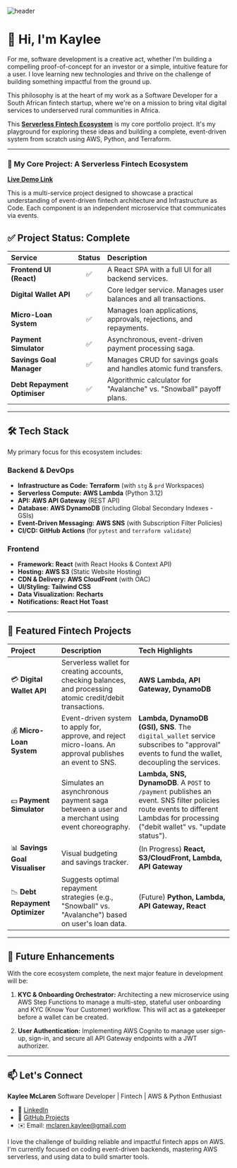![header](https://capsule-render.vercel.app/api?type=waving&height=200&color=gradient&text=Kaylee%20McLaren%20|%20Fintech%20Cloud%20Engineer&fontSize=35&strokeWidth=0&descAlign=0&descAlignY=0&reversal=false&fontAlign=50&fontAlignY=40)

# 👋 Hi, I'm Kaylee

For me, software development is a creative act, whether I'm building a compelling proof-of-concept for an investor or a simple, intuitive feature for a user. I love learning new technologies and thrive on the challenge of building something impactful from the ground up.

This philosophy is at the heart of my work as a Software Developer for a South African fintech startup, where we're on a mission to bring vital digital services to underserved rural communities in Africa.

This [**Serverless Fintech Ecosystem**](https://github.com/KayleeMcLaren/Serverless-Fintech-Ecosystem) is my core portfolio project. It's my playground for exploring these ideas and building a complete, event-driven system from scratch using AWS, Python, and Terraform.

---

### 🚀 My Core Project: A Serverless Fintech Ecosystem

**[Live Demo Link](https://d2pymqjbz2xiof.cloudfront.net/)**

This is a multi-service project designed to showcase a practical understanding of event-driven fintech architecture and Infrastructure as Code. Each component is an independent microservice that communicates via events.

## ✅ Project Status: Complete

| Service | Status | Description |
| :--- | :---: | :--- |
| **Frontend UI (React)** | ✅ | A React SPA with a full UI for all backend services. |
| **Digital Wallet API** | ✅ | Core ledger service. Manages user balances and all transactions. |
| **Micro-Loan System** | ✅ | Manages loan applications, approvals, rejections, and repayments. |
| **Payment Simulator** | ✅ | Asynchronous, event-driven payment processing saga. |
| **Savings Goal Manager** | ✅ | Manages CRUD for savings goals and handles atomic fund transfers. |
| **Debt Repayment Optimiser** | ✅ | Algorithmic calculator for "Avalanche" vs. "Snowball" payoff plans. |

---

## 🛠️ Tech Stack
My primary focus for this ecosystem includes:

### Backend & DevOps
* **Infrastructure as Code:** **Terraform** (with `stg` & `prd` Workspaces)
* **Serverless Compute:** **AWS Lambda** (Python 3.12)
* **API:** **AWS API Gateway** (REST API)
* **Database:** **AWS DynamoDB** (including Global Secondary Indexes - GSIs)
* **Event-Driven Messaging:** **AWS SNS** (with Subscription Filter Policies)
* **CI/CD:** **GitHub Actions** (for `pytest` and `terraform validate`)

### Frontend
* **Framework:** **React** (with React Hooks & Context API)
* **Hosting:** **AWS S3** (Static Website Hosting)
* **CDN & Delivery:** **AWS CloudFront** (with OAC)
* **UI/Styling:** **Tailwind CSS**
* **Data Visualization:** **Recharts**
* **Notifications:** **React Hot Toast**

---

## 💼 Featured Fintech Projects
| Project | Description | Tech Highlights |
| :--- | :--- | :--- |
| 💳 **Digital Wallet API** | Serverless wallet for creating accounts, checking balances, and processing atomic credit/debit transactions. | **AWS Lambda, API Gateway, DynamoDB** |
| 💰 **Micro-Loan System** | Event-driven system to apply for, approve, and reject micro-loans. An approval publishes an event to SNS. | **Lambda, DynamoDB (GSI), SNS**. The `digital_wallet` service subscribes to "approval" events to fund the wallet, decoupling the services. |
| 💵 **Payment Simulator** | Simulates an asynchronous payment saga between a user and a merchant using event choreography. | **Lambda, SNS, DynamoDB**. A `POST` to `/payment` publishes an event. SNS filter policies route events to different Lambdas for processing ("debit wallet" vs. "update status"). |
| 📊 **Savings Goal Visualiser** | Visual budgeting and savings tracker. | (In Progress) **React, S3/CloudFront, Lambda, API Gateway** |
| 📉 **Debt Repayment Optimizer** | Suggests optimal repayment strategies (e.g., "Snowball" vs. "Avalanche") based on user's loan data. | (Future) **Python, Lambda, API Gateway, React** |

---

## 🔮 Future Enhancements
With the core ecosystem complete, the next major feature in development will be:

1. **KYC & Onboarding Orchestrator:** Architecting a new microservice using AWS Step Functions to manage a multi-step, stateful user onboarding and KYC (Know Your Customer) workflow. This will act as a gatekeeper before a wallet can be created.

2. **User Authentication:** Implementing AWS Cognito to manage user sign-up, sign-in, and secure all API Gateway endpoints with a JWT authorizer.

---

## 📫 Let's Connect
**Kaylee McLaren**
Software Developer | Fintech | AWS & Python Enthusiast
-   💼 [LinkedIn](https://www.linkedin.com/in/software-dev-kaylee-mclaren/)
-   🐍 [GitHub Projects](https://github.com/KayleeMcLaren?tab=repositories)
-   ✉️ Email: mclaren.kaylee@gmail.com

I love the challenge of building reliable and impactful fintech apps on AWS. I'm currently focused on coding event-driven backends, mastering AWS serverless, and using data to build smarter tools.
